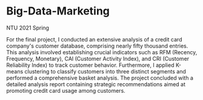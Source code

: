 # Big-Data-Marketing
NTU 2021 Spring

For the final project, I conducted an extensive analysis of a credit card company's customer database, comprising nearly fifty thousand entries. This analysis involved establishing crucial indicators such as RFM (Recency, Frequency, Monetary), CAI (Customer Activity Index), and CRI (Customer Reliability Index) to track customer behavior. Furthermore, I applied K-means clustering to classify customers into three distinct segments and performed a comprehensive basket analysis. The project concluded with a detailed analysis report containing strategic recommendations aimed at promoting credit card usage among customers.
